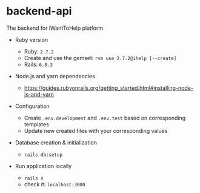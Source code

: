 # backend-api
The backend for iWantToHelp platform

* Ruby version
  * Ruby: `2.7.2`
  * Create and use the gemset: `rvm use 2.7.2@ihelp [--create]`
  * Rails: `6.0.3`

* Node.js and yarn dependencies
  * https://guides.rubyonrails.org/getting_started.html#installing-node-js-and-yarn

* Configuration

  * Create `.env.development` and `.env.test` based on corresponding templates
  * Update new created files with your corresponding values

* Database creation & initialization
  * `rails db:setup`

* Run application locally
  * `rails s`
  * check it: `localhost:3000`
